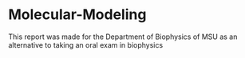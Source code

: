 # Molecular-Modeling
This report was made for the Department of Biophysics of MSU as an alternative to taking an oral exam in biophysics
